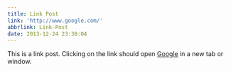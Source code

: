 ```yaml
---
title: Link Post
link: 'http://www.google.com/'
abbrlink: Link-Post
date: 2013-12-24 23:30:04
---
```


This is a link post. Clicking on the link should open [Google](http://www.google.com/) in a new tab or window.